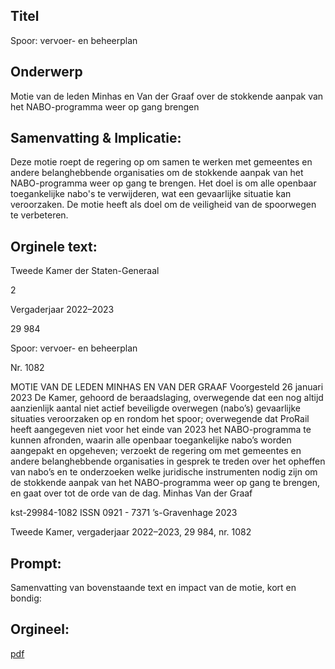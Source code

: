 ## Titel
Spoor: vervoer- en beheerplan
## Onderwerp
Motie van de leden Minhas en Van der Graaf over de stokkende aanpak van het NABO-programma weer op gang brengen
## Samenvatting & Implicatie:

Deze motie roept de regering op om samen te werken met gemeentes en andere belanghebbende organisaties om de stokkende aanpak van het NABO-programma weer op gang te brengen. Het doel is om alle openbaar toegankelijke nabo's te verwijderen, wat een gevaarlijke situatie kan veroorzaken. De motie heeft als doel om de veiligheid van de spoorwegen te verbeteren.
## Orginele text:


Tweede Kamer der Staten-Generaal

2

Vergaderjaar 2022–2023

29 984

Spoor: vervoer- en beheerplan

Nr. 1082

MOTIE VAN DE LEDEN MINHAS EN VAN DER GRAAF
Voorgesteld 26 januari 2023
De Kamer,
gehoord de beraadslaging,
overwegende dat een nog altijd aanzienlijk aantal niet actief beveiligde
overwegen (nabo’s) gevaarlijke situaties veroorzaken op en rondom het
spoor;
overwegende dat ProRail heeft aangegeven niet voor het einde van 2023
het NABO-programma te kunnen afronden, waarin alle openbaar
toegankelijke nabo’s worden aangepakt en opgeheven;
verzoekt de regering om met gemeentes en andere belanghebbende
organisaties in gesprek te treden over het opheffen van nabo’s en te
onderzoeken welke juridische instrumenten nodig zijn om de stokkende
aanpak van het NABO-programma weer op gang te brengen,
en gaat over tot de orde van de dag.
Minhas
Van der Graaf

kst-29984-1082
ISSN 0921 - 7371
’s-Gravenhage 2023

Tweede Kamer, vergaderjaar 2022–2023, 29 984, nr. 1082


## Prompt:
Samenvatting van bovenstaande text en impact van de motie, kort en bondig:

## Orgineel:
[pdf](https://gegevensmagazijn.tweedekamer.nl/OData/v4/2.0/Document(009bc14a-e7cf-4f5d-a07d-f1e760bb646e)/resource)
